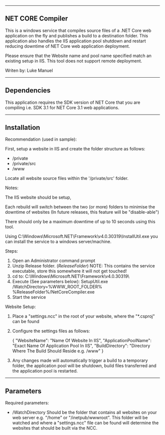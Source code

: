 ------------------
NET CORE Compiler
------------------
This is a windows service that compiles source files of a .NET Core web application on the fly and publishes a build to a destination folder. This application also handles the IIS application pool shutdown and restart reducing downtime of NET Core web application deployment.

Please ensure that the Website name and pool name specified match an existing setup in IIS. This tool does not support remote deployment.

Writen by: Luke Manuel

------------------
Dependencies
------------------
This application requires the SDK version of NET Core that you are compiling i.e. SDK 3.1 for NET Core 3.1 web applications.

------------------
Installation
------------------

Recommendation (used in sample):

First, setup a website in IIS and create the folder structure as follows:
 - /private
 - /private/src
 - /www

Locate all website source files within the '/private/src' folder.

Notes:

The IIS website should be setup, 

Each rebuild will switch between the two (or more) folders to minimise the downtime of websites (In future releases, this feature will be "disable-able")

There should only be a maximum downtime of up to 10 seconds using this tool.

Using C:\Windows\Microsoft.NET\Framework\v4.0.30319\InstallUtil.exe you can install the service to a windows server/machine.

Steps:

1) Open an Administrator command prompt
2) Unzip Release folder. (*ReleaseFolder*) NOTE: This contains the service executable, store this somewhere it will not get touched!
2) cd to: C:\Windows\Microsoft.NET\Framework\v4.0.30319\
3) Execute (See parameters below): SetupUtil.exe /WatchDirectory=%WWW_ROOT_FOLDER% %ReleaseFolder%/NetCoreCompiler.exe
4) Start the service

Website Setup:
1) Place a "settings.ncc" in the root of your website, where the "*.csproj" can be found
2) Configure the settings files as follows:

	{
		"WebsiteName": "Name Of Website In IIS",
		"ApplicationPoolName": "Exact Name Of Application Pool In IIS",
		"BuildDirectory": "Directory Where The Build Should Reside e.g. /www"
	}
3) Any changes made will automatically trigger a build to a temporary folder, the application pool will be shutdown, build files transferred and the application pool is restarted.

------------------
Parameters
------------------

Required parameters:

 - /WatchDirectory
		Should be the folder that contains all websites on your web server e.g. "/home" or "/inetpub/wwwroot". This folder will be watched and where a "settings.ncc" file can be found will determine the websites that should be built via the NCC.
